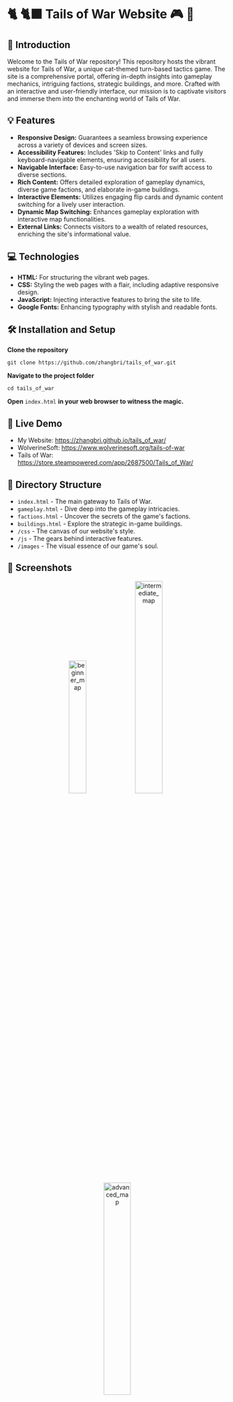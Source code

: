 # 🐈 🐈‍⬛ Tails of War Website 🎮 🐾

## 🌟 Introduction
Welcome to the Tails of War repository! This repository hosts the vibrant website for Tails of War, a unique cat-themed turn-based tactics game. The site is a comprehensive portal, offering in-depth insights into gameplay mechanics, intriguing factions, strategic buildings, and more. Crafted with an interactive and user-friendly interface, our mission is to captivate visitors and immerse them into the enchanting world of Tails of War.

## 💡 Features
- **Responsive Design:** Guarantees a seamless browsing experience across a variety of devices and screen sizes.
- **Accessibility Features:** Includes 'Skip to Content' links and fully keyboard-navigable elements, ensuring accessibility for all users.
- **Navigable Interface:** Easy-to-use navigation bar for swift access to diverse sections.
- **Rich Content:** Offers detailed exploration of gameplay dynamics, diverse game factions, and elaborate in-game buildings.
- **Interactive Elements:** Utilizes engaging flip cards and dynamic content switching for a lively user interaction.
- **Dynamic Map Switching:** Enhances gameplay exploration with interactive map functionalities.
- **External Links:** Connects visitors to a wealth of related resources, enriching the site's informational value.

## 💻 Technologies 
- **HTML:** For structuring the vibrant web pages.
- **CSS:** Styling the web pages with a flair, including adaptive responsive design.
- **JavaScript:** Injecting interactive features to bring the site to life.
- **Google Fonts:** Enhancing typography with stylish and readable fonts.

## 🛠️ Installation and Setup
**Clone the repository**
```
git clone https://github.com/zhangbri/tails_of_war.git
```
**Navigate to the project folder**
```
cd tails_of_war
```
**Open** `index.html` **in your web browser to witness the magic.**

## 🔗 Live Demo
- My Website: https://zhangbri.github.io/tails_of_war/
- WolverineSoft: https://www.wolverinesoft.org/tails-of-war
- Tails of War: https://store.steampowered.com/app/2687500/Tails_of_War/

## 📁 Directory Structure
- `index.html` - The main gateway to Tails of War.
- `gameplay.html` - Dive deep into the gameplay intricacies.
- `factions.html` - Uncover the secrets of the game's factions.
- `buildings.html` - Explore the strategic in-game buildings.
- `/css` - The canvas of our website's style.
- `/js` - The gears behind interactive features.
- `/images` - The visual essence of our game's soul.

## 📸 Screenshots
<p align="center">
  <img width="27.9%" alt="beginner_map" src="https://github.com/zhangbri/tails_of_war/assets/115335041/eebc2724-bf38-44cb-990f-3144aed9a415">
  <img width="35.3%" alt="intermediate_map" src="https://github.com/zhangbri/tails_of_war/assets/115335041/28d1f3df-76f7-434b-9be0-d231f5d966ef">
  <img width="35.3%" alt="advanced_map" src="https://github.com/zhangbri/tails_of_war/assets/115335041/e7b120dd-5884-453f-87c7-e5160eaa2512">
</p>
<p align="center">
  <img width="32.9%" alt="asian_faction" src="https://github.com/zhangbri/tails_of_war/assets/115335041/b32490ad-db50-45a7-bc99-d4025b53d2d9">
  <img width="32.9%" alt="desert_faction" src="https://github.com/zhangbri/tails_of_war/assets/115335041/5e983aaf-d130-4eaf-932e-1303143a5523">
  <img width="32.9%" alt="european_faction" src="https://github.com/zhangbri/tails_of_war/assets/115335041/4cecba71-f41d-403b-9c16-20ccbbb04a0f">
</p>
<p align="center">
  <img width="33%" alt="buildings" src="https://github.com/zhangbri/tails_of_war/assets/115335041/118a4647-2aad-4573-8ca8-2362e198d854">
</p>

## 📬 Contact
For inquiries or feedback, please reach out via email at [zhangbri@umich.edu](mailto:zhangbri@umich.edu) or connect with me on [LinkedIn](https://www.linkedin.com/in/zhangbri/).
